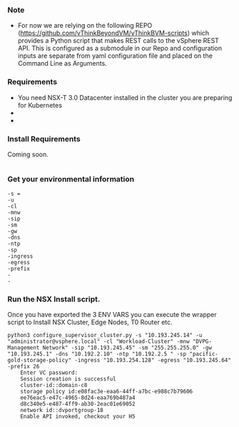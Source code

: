 ###  Note
- For now we are relying on the following REPO (https://github.com/vThinkBeyondVM/vThinkBVM-scripts) which provides a Python script that makes REST calls to the vSphere REST API.  This is configured as a submodule in our Repo and configuration inputs are separate from yaml configuration file and placed on the Command Line as Arguments.

###  Requirements

- You need NSX-T 3.0 Datacenter installed in the cluster you are preparing for Kubernetes
- 
- 


### Install Requirements

Coming soon.

``` 

```
### Get your environmental information

``` 
-s = 
-u
-cl
-mnw 
-sip
-sm
-gw
-dns
-ntp
-sp
-ingress
-egress
-prefix
-
-

```

### Run the NSX Install script.
Once you have exported the 3 ENV VARS you can execute the wrapper script to Install NSX Cluster, Edge Nodes, T0 Router etc.

```shell
python3 configure_supervisor_cluster.py -s "10.193.245.14" -u "administrator@vsphere.local" -cl "Workload-Cluster" -mnw "DVPG-Management Network" -sip "10.193.245.45" -sm "255.255.255.0" -gw "10.193.245.1" -dns "10.192.2.10" -ntp "10.192.2.5 " -sp "pacific-gold-storage-policy" -ingress "10.193.254.128" -egress "10.193.245.64" -prefix 26
    Enter VC password:
    Session creation is successful
    cluster-id::domain-c8
    storage policy id:e08fac3e-eaa6-44ff-a7bc-e988c7b79606
    ee76eac5-e47c-4965-8d24-eaa769b487a4
    d8c340e5-e487-4ff9-ab30-2eac01e69052
    network id::dvportgroup-18
    Enable API invoked, checkout your H5
```
